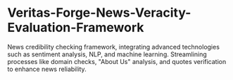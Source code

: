 # Veritas-Forge-News-Veracity-Evaluation-Framework
News credibility checking framework, integrating advanced  technologies such as sentiment analysis, NLP, and machine learning. Streamlining processes like domain  checks, "About Us" analysis, and quotes verification to enhance news reliability. 

